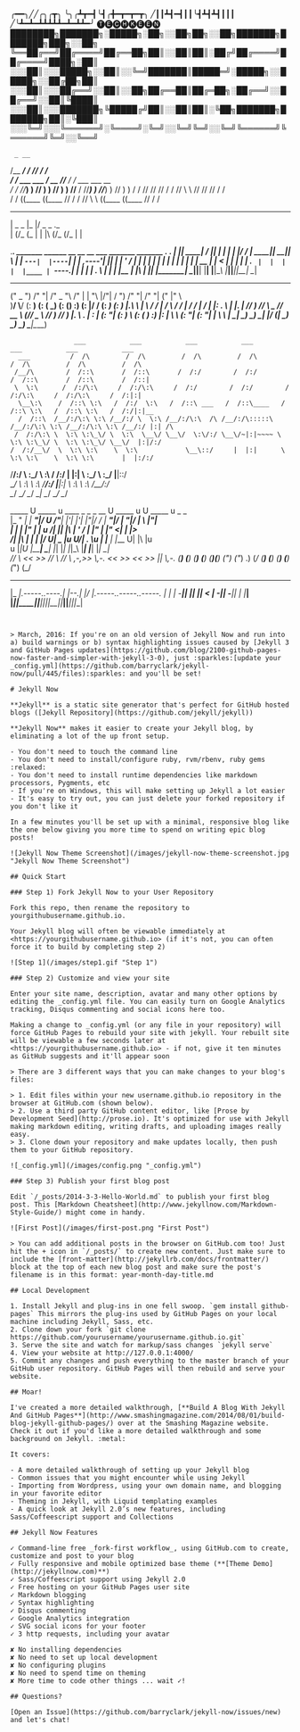 
╭━━╮╱╱╭╮╭┳╮
╰╮╭┻┳━┫╰┫╭╋━┳━┳━┳╮
╱┃┃┻┫━┫┃┃╰┫┻┫┻┫┃┃┃
╱╰┻━┻━┻┻┻┻┻━┻━┻┻━╯  🅣🅔🅒🅗🅚🅔🅔🅝    
████████╗███████╗░█████╗░██╗░░██╗██╗░░██╗███████╗███████╗███╗░░██╗
╚══██╔══╝██╔════╝██╔══██╗██║░░██║██║░██╔╝██╔════╝██╔════╝████╗░██║
░░░██║░░░█████╗░░██║░░╚═╝███████║█████═╝░█████╗░░█████╗░░██╔██╗██║
░░░██║░░░██╔══╝░░██║░░██╗██╔══██║██╔═██╗░██╔══╝░░██╔══╝░░██║╚████║
░░░██║░░░███████╗╚█████╔╝██║░░██║██║░╚██╗███████╗███████╗██║░╚███║
░░░╚═╝░░░╚══════╝░╚════╝░╚═╝░░╚═╝╚═╝░░╚═╝╚══════╝╚══════╝╚═╝░░╚══╝

                                                                                          
     _ __                                                                                    
 /__  ___/                            /         //   / /                                  
   / /         ___        ___       / __       //__ / /      ___        ___         __    
  / /        //___) )   //   ) )   //   ) )   //__  /      //___) )   //___) )   //   ) ) 
 / /        //         //         //   / /   //   \ \     //         //         //   / /  
/ /        ((____     ((____     //   / /   //     \ \   ((____     ((____     //   / /  

___                           
 |   _   _ |_  |/  _   _  ._  
 |  (/_ (_ | | |\ (/_ (/_ | | 
                              
.___________. _______   ______  __    __   __  ___  _______  _______ .__   __. 
|           ||   ____| /      ||  |  |  | |  |/  / |   ____||   ____||  \ |  | 
`---|  |----`|  |__   |  ,----'|  |__|  | |  '  /  |  |__   |  |__   |   \|  | 
    |  |     |   __|  |  |     |   __   | |    <   |   __|  |   __|  |  . `  | 
    |  |     |  |____ |  `----.|  |  |  | |  .  \  |  |____ |  |____ |  |\   | 
    |__|     |_______| \______||__|  |__| |__|\__\ |_______||_______||__| \__| 
    
    
    
    
                                                                               
 ___________    _______    ______     __    __    __   ___    _______    _______   _____  ___   
("     _   ")  /"     "|  /" _  "\   /" |  | "\  |/"| /  ")  /"     "|  /"     "| (\"   \|"  \  
 )__/  \\__/  (: ______) (: ( \___) (:  (__)  :) (: |/   /  (: ______) (: ______) |.\\   \    | 
    \\_ /      \/    |    \/ \       \/      \/  |    __/    \/    |    \/    |   |: \.   \\  | 
    |.  |      // ___)_   //  \ _    //  __  \\  (// _  \    // ___)_   // ___)_  |.  \    \. | 
    \:  |     (:      "| (:   _) \  (:  (  )  :) |: | \  \  (:      "| (:      "| |    \    \ | 
     \__|      \_______)  \_______)  \__|  |__/  (__|  \__)  \_______)  \_______)  \___|\____\) 
                                                                                                
                    ___           ___           ___           ___           ___           ___           ___     
      ___          /  /\         /  /\         /  /\         /  /\         /  /\         /  /\         /  /\    
     /__/\        /  /::\       /  /::\       /  /:/        /  /:/        /  /::\       /  /::\       /  /::|   
     \  \:\      /  /:/\:\     /  /:/\:\     /  /:/        /  /:/        /  /:/\:\     /  /:/\:\     /  /:|:|   
      \__\:\    /  /::\ \:\   /  /:/  \:\   /  /::\ ___   /  /::\____   /  /::\ \:\   /  /::\ \:\   /  /:/|:|__ 
      /  /::\  /__/:/\:\ \:\ /__/:/ \  \:\ /__/:/\:\  /\ /__/:/\:::::\ /__/:/\:\ \:\ /__/:/\:\ \:\ /__/:/ |:| /\
     /  /:/\:\ \  \:\ \:\_\/ \  \:\  \__\/ \__\/  \:\/:/ \__\/~|:|~~~~ \  \:\ \:\_\/ \  \:\ \:\_\/ \__\/  |:|/:/
    /  /:/__\/  \  \:\ \:\    \  \:\            \__\::/     |  |:|      \  \:\ \:\    \  \:\ \:\       |  |:/:/ 
   /__/:/        \  \:\_\/     \  \:\           /  /:/      |  |:|       \  \:\_\/     \  \:\_\/       |__|::/  
   \__\/          \  \:\        \  \:\         /__/:/       |__|:|        \  \:\        \  \:\         /__/:/   
                   \__\/         \__\/         \__\/         \__\|         \__\/         \__\/         \__\/    

  _____   U _____ u    ____    _   _      _  __    U _____ u U _____ u   _   _     
 |_ " _|  \| ___"|/ U /"___|  |'| |'|    |"|/ /    \| ___"|/ \| ___"|/  | \ |"|    
   | |     |  _|"   \| | u   /| |_| |\   | ' /      |  _|"    |  _|"   <|  \| |>   
  /| |\    | |___    | |/__  U|  _  |u U/| . \\u    | |___    | |___   U| |\  |u   
 u |_|U    |_____|    \____|  |_| |_|    |_|\_\     |_____|   |_____|   |_| \_|    
 _// \\_   <<   >>   _// \\   //   \\  ,-,>> \\,-.  <<   >>   <<   >>   ||   \\,-. 
(__) (__) (__) (__) (__)(__) (_") ("_)  \.)   (_/  (__) (__) (__) (__)  (_")  (_/  

 _______               __     __  __                      
|_     _|.-----..----.|  |--.|  |/  |.-----..-----..-----.
  |   |  |  -__||  __||     ||     < |  -__||  -__||     |
  |___|  |_____||____||__|__||__|\__||_____||_____||__|__|
                                                          



~~~~~~~~~~~~~~~~~~~~~~~~~~~~~~~~~~~~~~~~~~~~~~~~~~~~~~~~~~~~~~~~~~~~~~~~~~~~~~~


> March, 2016: If you're on an old version of Jekyll Now and run into a) build warnings or b) syntax highlighting issues caused by [Jekyll 3 and GitHub Pages updates](https://github.com/blog/2100-github-pages-now-faster-and-simpler-with-jekyll-3-0), just :sparkles:[update your _config.yml](https://github.com/barryclark/jekyll-now/pull/445/files):sparkles: and you'll be set!

# Jekyll Now

**Jekyll** is a static site generator that's perfect for GitHub hosted blogs ([Jekyll Repository](https://github.com/jekyll/jekyll))

**Jekyll Now** makes it easier to create your Jekyll blog, by eliminating a lot of the up front setup.

- You don't need to touch the command line
- You don't need to install/configure ruby, rvm/rbenv, ruby gems :relaxed:
- You don't need to install runtime dependencies like markdown processors, Pygments, etc
- If you're on Windows, this will make setting up Jekyll a lot easier
- It's easy to try out, you can just delete your forked repository if you don't like it

In a few minutes you'll be set up with a minimal, responsive blog like the one below giving you more time to spend on writing epic blog posts!

![Jekyll Now Theme Screenshot](/images/jekyll-now-theme-screenshot.jpg "Jekyll Now Theme Screenshot")

## Quick Start

### Step 1) Fork Jekyll Now to your User Repository

Fork this repo, then rename the repository to yourgithubusername.github.io.

Your Jekyll blog will often be viewable immediately at <https://yourgithubusername.github.io> (if it's not, you can often force it to build by completing step 2)

![Step 1](/images/step1.gif "Step 1")

### Step 2) Customize and view your site

Enter your site name, description, avatar and many other options by editing the _config.yml file. You can easily turn on Google Analytics tracking, Disqus commenting and social icons here too.

Making a change to _config.yml (or any file in your repository) will force GitHub Pages to rebuild your site with jekyll. Your rebuilt site will be viewable a few seconds later at <https://yourgithubusername.github.io> - if not, give it ten minutes as GitHub suggests and it'll appear soon

> There are 3 different ways that you can make changes to your blog's files:

> 1. Edit files within your new username.github.io repository in the browser at GitHub.com (shown below).
> 2. Use a third party GitHub content editor, like [Prose by Development Seed](http://prose.io). It's optimized for use with Jekyll making markdown editing, writing drafts, and uploading images really easy.
> 3. Clone down your repository and make updates locally, then push them to your GitHub repository.

![_config.yml](/images/config.png "_config.yml")

### Step 3) Publish your first blog post

Edit `/_posts/2014-3-3-Hello-World.md` to publish your first blog post. This [Markdown Cheatsheet](http://www.jekyllnow.com/Markdown-Style-Guide/) might come in handy.

![First Post](/images/first-post.png "First Post")

> You can add additional posts in the browser on GitHub.com too! Just hit the + icon in `/_posts/` to create new content. Just make sure to include the [front-matter](http://jekyllrb.com/docs/frontmatter/) block at the top of each new blog post and make sure the post's filename is in this format: year-month-day-title.md

## Local Development

1. Install Jekyll and plug-ins in one fell swoop. `gem install github-pages` This mirrors the plug-ins used by GitHub Pages on your local machine including Jekyll, Sass, etc.
2. Clone down your fork `git clone https://github.com/yourusername/yourusername.github.io.git`
3. Serve the site and watch for markup/sass changes `jekyll serve`
4. View your website at http://127.0.0.1:4000/
5. Commit any changes and push everything to the master branch of your GitHub user repository. GitHub Pages will then rebuild and serve your website.

## Moar!

I've created a more detailed walkthrough, [**Build A Blog With Jekyll And GitHub Pages**](http://www.smashingmagazine.com/2014/08/01/build-blog-jekyll-github-pages/) over at the Smashing Magazine website. Check it out if you'd like a more detailed walkthrough and some background on Jekyll. :metal:

It covers:

- A more detailed walkthrough of setting up your Jekyll blog
- Common issues that you might encounter while using Jekyll
- Importing from Wordpress, using your own domain name, and blogging in your favorite editor
- Theming in Jekyll, with Liquid templating examples
- A quick look at Jekyll 2.0’s new features, including Sass/Coffeescript support and Collections

## Jekyll Now Features

✓ Command-line free _fork-first workflow_, using GitHub.com to create, customize and post to your blog  
✓ Fully responsive and mobile optimized base theme (**[Theme Demo](http://jekyllnow.com)**)  
✓ Sass/Coffeescript support using Jekyll 2.0  
✓ Free hosting on your GitHub Pages user site  
✓ Markdown blogging  
✓ Syntax highlighting  
✓ Disqus commenting  
✓ Google Analytics integration  
✓ SVG social icons for your footer  
✓ 3 http requests, including your avatar  

✘ No installing dependencies
✘ No need to set up local development  
✘ No configuring plugins  
✘ No need to spend time on theming  
✘ More time to code other things ... wait ✓!  

## Questions?

[Open an Issue](https://github.com/barryclark/jekyll-now/issues/new) and let's chat!
